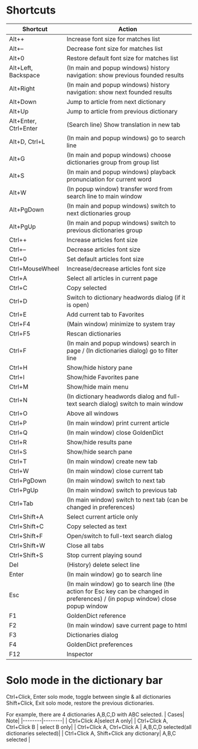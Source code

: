 # Shortcuts

| Shortcut              | Action                                                                                                                           |
|-----------------------|----------------------------------------------------------------------------------------------------------------------------------|
| Alt++                 | Increase font size for matches list                                                                                              |
| Alt+–                 | Decrease font size for matches list                                                                                              |
| Alt+0                 | Restore default font size for matches list                                                                                       |
| Alt+Left, Backspace   | (In main and popup windows) history navigation: show previous founded results                                                    |
| Alt+Right             | (In main and popup windows) history navigation: show next founded results                                                        |
| Alt+Down              | Jump to article from next dictionary                                                                                             |
| Alt+Up                | Jump to article from previous dictionary                                                                                         |
| Alt+Enter, Ctrl+Enter | (Search line) Show translation in new tab                                                                                        |
| Alt+D, Ctrl+L         | (In main and popup windows) go to search line                                                                                    |
| Alt+G                 | (In main and popup windows) choose dictionaries group from group list                                                            |
| Alt+S                 | (In main and popup windows) playback pronunciation for current word                                                              |
| Alt+W                 | (In popup window) transfer word from search line to main window                                                                  |
| Alt+PgDown            | (In main and popup windows) switch to next dictionaries group                                                                    |
| Alt+PgUp              | (In main and popup windows) switch to previous dictionaries group                                                                |
| Ctrl++                | Increase articles font size                                                                                                      |
| Ctrl+–                | Decrease articles font size                                                                                                      |
| Ctrl+0                | Set default articles font size                                                                                                   |
| Ctrl+MouseWheel       | Increase/decrease articles font size                                                                                             |
| Ctrl+A                | Select all articles in current page                                                                                              |
| Ctrl+C                | Copy selected                                                                                                                    |
| Ctrl+D                | Switch to dictionary headwords dialog (if it is open)                                                                            |
| Ctrl+E                | Add current tab to Favorites                                                                                                     |
| Ctrl+F4               | (Main window) minimize to system tray                                                                                            |
| Ctrl+F5               | Rescan dictionaries                                                                                                              |
| Ctrl+F                | (In main and popup windows) search in page / (In dictionaries dialog) go to filter line                                          |
| Ctrl+H                | Show/hide history pane                                                                                                           |
| Ctrl+I                | Show/hide Favorites pane                                                                                                         |
| Ctrl+M                | Show/hide main menu                                                                                                              |
| Ctrl+N                | (In dictionary headwords dialog and full-text search dialog) switch to main window                                               |
| Ctrl+O                | Above all windows                                                                                                                |
| Ctrl+P                | (In main window) print current article                                                                                           |
| Ctrl+Q                | (In main window) close GoldenDict                                                                                                |
| Ctrl+R                | Show/hide results pane                                                                                                           |
| Ctrl+S                | Show/hide search pane                                                                                                            |
| Ctrl+T                | (In main window) create new tab                                                                                                  |
| Ctrl+W                | (In main window) close current tab                                                                                               |
| Ctrl+PgDown           | (In main window) switch to next tab                                                                                              |
| Ctrl+PgUp             | (In main window) switch to previous tab                                                                                          |
| Ctrl+Tab              | (In main window) switch to next tab (can be changed in preferences)                                                              |
| Ctrl+Shift+A          | Select current article only                                                                                                      |
| Ctrl+Shift+C          | Copy selected as text                                                                                                            |
| Ctrl+Shift+F          | Open/switch to full-text search dialog                                                                                           |
| Ctrl+Shift+W          | Close all tabs                                                                                                                   |
| Ctrl+Shift+S          | Stop current playing sound                                                                                                       |
| Del                   | (History) delete select line                                                                                                     |
| Enter                 | (In main window) go to search line                                                                                               |
| Esc                   | (In main window) go to search line (the action for Esc key can be changed in preferences) / (in popup window) close popup window |
| F1                    | GoldenDict reference                                                                                                             |
| F2                    | (In main window) save current page to html                                                                                       |
| F3                    | Dictionaries dialog                                                                                                              |
| F4                    | GoldenDict preferences                                                                                                           |
| F12                   | Inspector                                                                                                                        |


# Solo mode in the dictionary bar
Ctrl+Click, Enter solo mode, toggle between single & all dictionaries
Shift+Click, Exit solo mode, restore the previous dictionaries.

For example, there are 4 dictionaries A,B,C,D with ABC selected.
| Cases|   Note|
|--------|--------|
| Ctrl+Click A|select A only|
| Ctrl+Click A, Ctrl+Click B | select B only|
| Ctrl+Click A, Ctrl+Click A | A,B,C,D selected(all dictionaries selected)|
| Ctrl+Click A, Shift+Click any dictionary| A,B,C selected |
